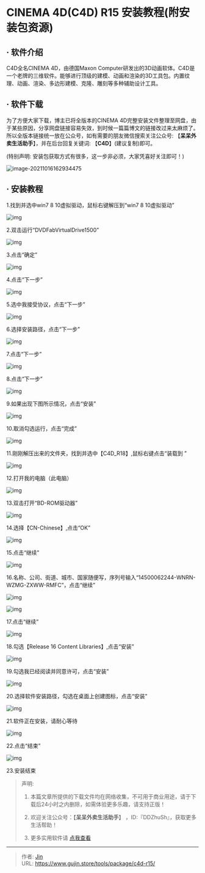 # CINEMA 4D(C4D) R15 安装教程(附安装包资源)


## · 软件介绍
C4D全名CINEMA 4D，由德国Maxon Computer研发出的3D动画软体。C4D是一个老牌的三维软件。能够进行顶级的建模、动画和渲染的3D工具包。内置纹理、动画、渲染、多边形建模、克隆、雕刻等多种辅助设计工具。

## · 软件下载
为了方便大家下载，博主已将全版本的CINEMA 4D完整安装文件整理至网盘，由于某些原因，分享网盘链接容易失效，到时候一篇篇博文的链接改过来太麻烦了。所以全版本链接统一放在公众号，如有需要的朋友微信搜索关注公众号: 【**呆呆外卖生活助手**】，并在后台回复关键词: 【**C4D**】(建议复制)即可。

(特别声明: 安装包获取方式有很多，这一步非必须，大家凭喜好关注即可！)

![image-20211016162934475](https://img.gujin.store/img/image-20211016162934475.png)

## · 安装教程

1.找到并选中win7 8 10虚拟驱动，鼠标右键解压到“win7 8 10虚拟驱动”

![img](https://img.gujin.store/img/v2-f71270ed06a68d8f7e0e8521174bb106_720w.png)



2.双击运行“DVDFabVirtualDrive1500”

![img](https://img.gujin.store/img/v2-93c42a9021303421e5ab2bb8eb52c6e3_720w.png)



3.点击“确定”

![img](https://img.gujin.store/img/v2-e178296bf437716a6b64de24870e967a_720w.png)

4.点击“下一步”

![img](https://img.gujin.store/img/v2-66fcd1d603b2f97aac6c6ca07db6d12f_720w.png)

5.选中我接受协议，点击“下一步”

![img](https://img.gujin.store/img/v2-3737d7594e1b18c8a7ab9447f108576d_720w.png)

6.选择安装路径，点击“下一步”

![img](https://img.gujin.store/img/v2-e26c2d7a399c16345671e4ea1e82d261_720w.png)

7.点击“下一步”

![img](https://img.gujin.store/img/v2-2c9dcdfd750ceb4062c9d800852c1721_720w.png)



8.点击“下一步”

![img](https://img.gujin.store/img/v2-6c47fcb339656812be67c0f0216f5fd2_720w.png)



9.如果出现下图所示情况，点击“安装”

![img](https://img.gujin.store/img/v2-2a71b7805cb760a992e05a10a4cfaf6d_720w.png)



10.取消勾选运行，点击“完成”

![img](https://img.gujin.store/img/v2-b4667d5d5d754b0d6597998a3daae5e0_720w.png)

11.刚刚解压出来的文件夹，找到并选中【C4D_R18】,鼠标右键点击“装载到 ”

![img](https://img.gujin.store/img/v2-6ef100f20cda706b98ba69562885e163_720w.png)

12.打开我的电脑（此电脑）

![img](https://img.gujin.store/img/v2-c327a9579159c168b72008c9c4c24cbd_720w.png)

13.双击打开“BD-ROM驱动器”

![img](https://img.gujin.store/img/v2-78f3ff7580d369b99d9e66224da1ff30_720w.png)

14.选择【CN-Chinese】,点击“OK”

![img](https://img.gujin.store/img/v2-a3f15ae809e407d53d766dd5d1941ca4_720w.png)

15.点击“继续”

![img](https://img.gujin.store/img/v2-0f49cfc4ff3db9f7fba03182a6b3b900_720w.png)

16.名称、公司、街道、城市、国家随便写，序列号输入“14500062244-WNRN-WZMG-ZXWW-RMFC”，点击“继续”

![img](https://img.gujin.store/img/v2-7db1da42af16877f9979ad915ea14710_720w.png)

![img](https://img.gujin.store/img/v2-373a0e6d852e87129f25410ebebbb8c7_720w.png)

17.点击“继续”

![img](https://img.gujin.store/img/v2-4bfbaf2f48d5c7aad88f796a14066297_720w.png)

18.勾选【Release 16 Content Libraries】,点击“安装”

![img](https://img.gujin.store/img/v2-4210d12e952668b3912038a172957132_720w.png)

19.勾选我已经阅读并同意许可，点击“安装”

![img](https://img.gujin.store/img/v2-4e66e0397bdc487bc418f0f870b66c5d_720w.png)

20.选择软件安装路径，勾选在桌面上创建图标，点击“安装”

![img](https://img.gujin.store/img/v2-f0ebb1d36bd90e4f01dfa37b67341330_720w.png)

21.软件正在安装，请耐心等待

![img](https://img.gujin.store/img/v2-e5a780a954b61baab117a6c655475e93_720w.png)

22.点击“结束”

![img](https://img.gujin.store/img/v2-5e066b67896d146a98560779509020a2_720w.png)

23.安装结束




> 声明: 
>
> 1. 本篇文章所提供的下载文件均在网络收集，不可用于商业用途，请于下载后24小时之内删除，如需体验更多乐趣，请支持正版！
>
> 2. 欢迎关注公众号：【**呆呆外卖生活助手**】 ，ID:『DDZhuSh』，获取更多生活帮助！
>
> 3. 更多实用软件请  [点我查看](/tools)

---

> 作者: [Jin](https://img.gujin.store/img/favicon.ico)  
> URL: https://www.gujin.store/tools/package/c4d-r15/  

